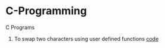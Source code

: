 # C-Programming
C Programs
1. To swap two characters using user defined functions  [code](https://github.com/sandyg6/C-Programming/blob/main/swapping.c)
